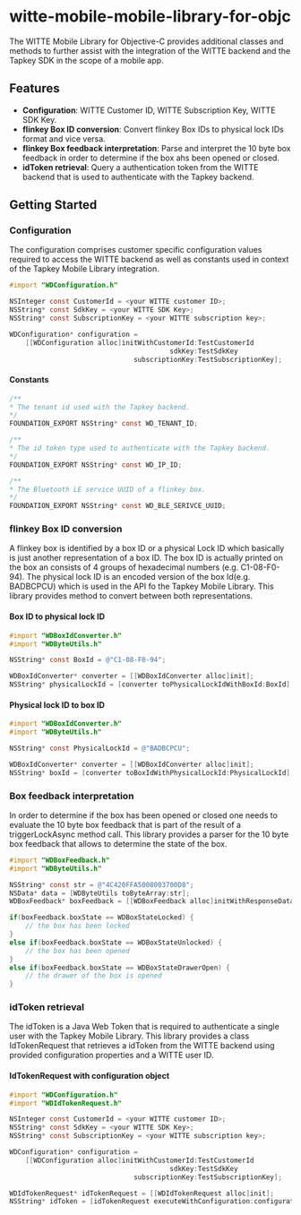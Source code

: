 # witte-mobile-mobile-library-for-objc

The WITTE Mobile Library for Objective-C provides additional classes and methods to further assist with the integration of the WITTE backend and the Tapkey SDK in the scope of a mobile app.

## Features
* __Configuration__: WITTE Customer ID, WITTE Subscription Key, WITTE SDK Key. 
* __flinkey Box ID conversion__: Convert flinkey Box IDs to physical lock IDs format and vice versa.
* __flinkey Box feedback interpretation__: Parse and interpret the 10 byte box feedback in order to determine if the box ahs been opened or closed. 
* __idToken retrieval__: Query a authentication token from the WITTE backend that is used to authenticate with the Tapkey backend.

## Getting Started
### Configuration
The configuration comprises customer specific configuration values required to access the WITTE backend as well as constants used in context of the Tapkey Mobile Library integration.
```objective-c
#import "WDConfiguration.h"

NSInteger const CustomerId = <your WITTE customer ID>;
NSString* const SdkKey = <your WITTE SDK Key>;
NSString* const SubscriptionKey = <your WITTE subscription key>;

WDConfiguration* configuration =
    [[WDConfiguration alloc]initWithCustomerId:TestCustomerId
                                        sdkKey:TestSdkKey
                               subscriptionKey:TestSubscriptionKey];
```
#### Constants
```objective-c
/**
* The tenant id used with the Tapkey backend.
*/
FOUNDATION_EXPORT NSString* const WD_TENANT_ID;

/**
* The id token type used to authenticate with the Tapkey backend.
*/
FOUNDATION_EXPORT NSString* const WD_IP_ID;

/**
* The Bluetooth LE service UUID of a flinkey box.
*/
FOUNDATION_EXPORT NSString* const WD_BLE_SERIVCE_UUID;
```

### flinkey Box ID conversion
A flinkey box is identified by a box ID or a physical Lock ID which basically is just another representation of a box ID. The box ID is actually printed on the box an consists of 4 groups of hexadecimal numbers (e.g. C1-08-F0-94). The physical lock ID is an encoded version of the box Id(e.g. BADBCPCU) which is used in the API fo the Tapkey Mobile Library. This library provides method to convert between both representations.

#### Box ID to physical lock ID
```objective-c
#import "WDBoxIdConverter.h"
#import "WDByteUtils.h"

NSString* const BoxId = @"C1-08-F0-94";

WDBoxIdConverter* converter = [[WDBoxIdConverter alloc]init];
NSString* physicalLockId = [converter toPhysicalLockIdWithBoxId:BoxId];
```

#### Physical lock ID to box ID
```objective-c
#import "WDBoxIdConverter.h"
#import "WDByteUtils.h"

NSString* const PhysicalLockId = @"BADBCPCU";

WDBoxIdConverter* converter = [[WDBoxIdConverter alloc]init];
NSString* boxId = [converter toBoxIdWithPhysicalLockId:PhysicalLockId];
```
### Box feedback interpretation
In order to determine if the box has been opened or closed one needs to evaluate the 10 byte box feedback that is part of the result of a triggerLockAsync method call. This library provides a parser for the 10 byte box feedback that allows to determine the state of the box.

```objective-c
#import "WDBoxFeedback.h"
#import "WDByteUtils.h"

NSString* const str = @"4C420FFA5008003700D8";
NSData* data = [WDByteUtils toByteArray:str];
WDBoxFeedback* boxFeedback = [[WDBoxFeedback alloc]initWithResponseData:data];

if(boxFeedback.boxState == WDBoxStateLocked) {
    // the box has been locked
}
else if(boxFeedback.boxState == WDBoxStateUnlocked) {
    // the box has been opened
}
else if(boxFeedback.boxState == WDBoxStateDrawerOpen) {
    // the drawer of the box is opened
}
```

### idToken retrieval
The idToken is a Java Web Token that is required to authenticate a single user with the Tapkey Mobile Library. This library provides a class IdTokenRequest that retrieves a idToken from the WITTE backend using provided configuration properties and a WITTE user ID.

#### IdTokenRequest with configuration object

```objective-c
#import "WDConfiguration.h"
#import "WDIdTokenRequest.h"

NSInteger const CustomerId = <your WITTE customer ID>;
NSString* const SdkKey = <your WITTE SDK Key>;
NSString* const SubscriptionKey = <your WITTE subscription key>;

WDConfiguration* configuration =
    [[WDConfiguration alloc]initWithCustomerId:TestCustomerId
                                        sdkKey:TestSdkKey
                               subscriptionKey:TestSubscriptionKey];

WDIdTokenRequest* idTokenRequest = [[WDIdTokenRequest alloc]init];
NSString* idToken = [idTokenRequest executeWithConfiguration:configuration andUserId:1];

```
